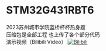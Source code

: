 # STM32G431RBT6
2023苏州城市学院蓝桥杯杯热身题  
压缩包是全部工程  也上传了各个部分代码   
演示视频（Bilibili Video） [![Bilibili](https://img.shields.io/badge/Bilibili-white?style=flat&logo=bilibili&logoColor=0077B5)](https://www.bilibili.com/video/BV1Ye4y1N7Z8/?spm_id_from=333.1387.upload.video_card.click&vd_source=14c6392964a3f4218c6147d1ed82bcbc)  
